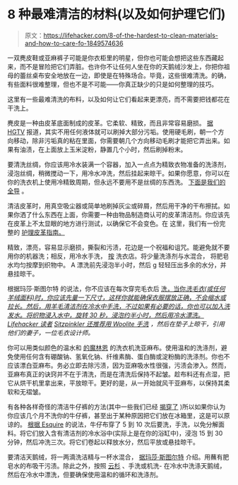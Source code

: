 # 8 种最难清洁的材料(以及如何护理它们)

> 原文：<https://lifehacker.com/8-of-the-hardest-to-clean-materials-and-how-to-care-fo-1849574636>

一双麂皮鞋或亚麻裤子可能是你衣柜里的明星，但你也可能会想把这些东西藏起来，而不是冒险把它们弄脏。也许你不让任何人坐在你的天鹅绒沙发上，你把你祖母的蕾丝桌布安全地放在一边，即使是在特殊场合。毕竟，这些很难清洗。的确，有些面料很难整理，但也不是不可能——你真正缺少的只是如何整理的技巧。

这里有一些最难清洗的布料，以及如何让它们看起来更漂亮，而不需要把钱都花在干洗上。

麂皮是一种由皮革底面制成的皮革。它柔软、精致，而且非常容易磨损。 [据 HGTV](https://www.hgtv.com/lifestyle/clean-and-organize/how-to-clean-suede) 报道，其实不用任何液体就可以刷掉大部分污垢。使用硬毛刷，朝一个方向移动，除非污垢真的粘在里面，你需要朝几个方向移动毛刷才能把它弄出来。如果有油渍，在上面放上玉米淀粉，静置几个小时，然后刷掉粉末。

要清洗丝绸，你应该用冷水装满一个容器，加入一点点为精致衣物准备的洗涤剂，浸泡丝绸，稍微搅动一下，用冷水冲洗，然后挂起来晾干。如果你愿意，你可以在你的洗衣机上使用冷精致周期，但永远不要用不是丝绸的东西洗。 [下面是我们的全导](https://lifehacker.com/how-to-wash-silk-sheets-if-you-hate-wrinkles-1849158413) 。

清洁皮革时，用真空吸尘器或简单地刷掉灰尘或碎屑，然后用干净的干布擦拭。如果你洒了什么东西在上面，你需要一种由物品制造商认可的皮革清洁剂。你应该先在皮革上不太显眼的地方进行测试，以确保它不会变色。在 这里，我们有一份完整的 [护理皮革指南。](https://lifehacker.com/how-to-take-care-of-leather-1847473438)

精致，漂亮，容易显示磨损，撕裂和污渍，花边是一个祝福和诅咒。能避免就不要用你的机器洗；相反，用冷水手洗， [按](https://www.thelaundress.com/blogs/clean-talk-blog/how-to-wash-lace#:~:text=For%20lace%2C%20we%20recommend%20hand,gently%20press%20out%20excess%20water.) 洗衣店。将少量洗涤剂与水混合， 将肥皂水均匀按摩到织物中。 A 漂洗前先浸泡半小时，然后 g 轻轻压出多余的水分，并悬挂晾干。

根据玛莎·斯图尔特 的说法，你不应该在每次穿完毛衣后 [洗，当你*洗毛衣(或任何羊绒面料)时，你应该先量一下尺寸，这样你就能确保衣服摆放正确，不会缩水或拉长。然后，用羊毛清洁剂在冷水中手洗，不过如果有必要的话，你也可以加入洗发水。将织物浸入水中，旋转 30 秒，浸泡约半小时，然后用冷水漂洗。Lifehacker 读者*](https://www.marthastewart.com/1517325/how-wash-and-care-cashmere) *[Sitzpinkler 还推荐用 Woolite 手洗](https://lifehacker.com/1843416314)* *，然后在垫子上晾干，引用他们的妻子，一位毛衣设计师。*

你可以用类似颜色的温水和 [的魔林恩](https://magiclinen.com/how-to-wash-linen) 的洗衣机洗亚麻布。使用温和的洗涤剂，避免使用任何含有硼酸钠、氢氧化钠、纤维素酶、蛋白酶或淀粉酶的洗涤剂。你也不应该漂白亚麻布。务必立即去除污渍，因为亚麻吸水性很强，污渍会渗入。然而，亚麻布真正的诀窍并不在于清洗，而是在清洗后保持不起皱。趁布料还有点湿，把它从烘干机里拿出来，平放晾干。更好的是，从一开始就风干亚麻布，以保持其柔软和无褶皱。

有各种各样奇怪的清洁牛仔裤的方法(其中一些我们已经 [揭穿了](https://lifehacker.com/why-you-shouldnt-freeze-your-jeans-after-all-1847635903) )所以如果你认为你应该几个月不洗你的牛仔裤，甚至出于某种原因把它们放在冰箱里，这是可以原谅的。 [根据 Esquire](https://www.esquire.com/style/advice/a44472/how-to-wash-your-jeans/) 的说法，牛仔布穿了 5 到 10 次后要洗，手洗，以免分解面料。将它们放入含有清洁剂的冷水浴中(实际上是在你的浴缸中)，浸泡 15 到 30 分钟，然后冲洗三次。将它们卷起以释放水分，然后平放或悬挂晾干。

要清洁天鹅绒，将一两滴洗洁精与一杯水混合， [据玛莎·斯图尔特](https://www.marthastewart.com/7837620/how-clean-velvet-furniture#:~:text=Steam%20regularly.&text=%22Steaming%20velvet%20fabric%20is%20a,pile%20to%20release%20the%20wrinkles.) 介绍。用蘸有肥皂水的布吸干污渍。除此之外，按照 [云杉](https://www.thespruce.com/how-to-wash-velvet-bedding-5181303#:~:text=Velvet%20bedding%20should%20be%20hand,softeners%20to%20wash%20the%20bedding.) 、手洗或机洗- 在冷水中洗涤天鹅绒，然后在冷水中漂洗，但要确保使用温和的循环和洗涤剂。